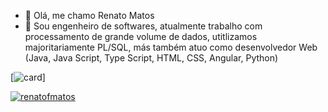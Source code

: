 - 👋 Olá, me chamo Renato Matos
- 👀 Sou engenheiro de softwares, atualmente trabalho com processamento de grande volume de dados, utitlizamos majoritariamente PL/SQL, más também atuo como desenvolvedor Web (Java, Java Script, Type Script, HTML, CSS, Angular, Python)


[![card](https://github-readme-stats.vercel.app/api?username=renatofmatos&theme=dracula)]


[![renatofmatos](https://github-readme-stats.vercel.app/api/top-langs/?username=renatofmatos&layout=compact&theme=dracula)](https://github.com/anuraghazra/github-readme-stats)
